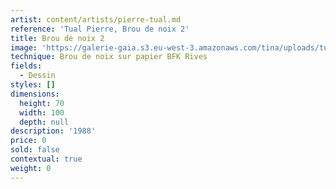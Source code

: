 ```yaml
---
artist: content/artists/pierre-tual.md
reference: 'Tual Pierre, Brou de noix 2'
title: Brou de noix 2
image: 'https://galerie-gaia.s3.eu-west-3.amazonaws.com/tina/uploads/tual-pierre/galerie-gaia-pierre-tual-brou de noix 2.jpg'
technique: Brou de noix sur papier BFK Rives
fields:
  - Dessin
styles: []
dimensions:
  height: 70
  width: 100
  depth: null
description: '1988'
price: 0
sold: false
contextual: true
weight: 0
---
```


